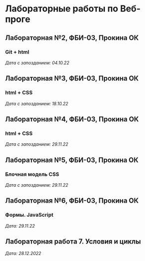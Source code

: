 ﻿# Лабораторные работы по Веб-проге

## Лабораторная №2, ФБИ-03, Прокина ОК

### Git + html

*Дата с запозданием: 04.10.22*

## Лабораторная №3, ФБИ-03, Прокина ОК

### html + CSS

*Дата с запозданием: 18.10.22*

## Лабораторная №4, ФБИ-03, Прокина ОК

### html + CSS

*Дата с запозданием: 29.11.22*


## Лабораторная №5, ФБИ-03, Прокина ОК

### Блочная модель CSS

*Дата с запозданием: 29.11.22*

## Лабораторная №6, ФБИ-03, Прокина ОК

### Формы.  JavaScript

*Дата: 29.11.22*

## Лабораторная работа 7. Условия и циклы

*Дата: 28.12.2022*
